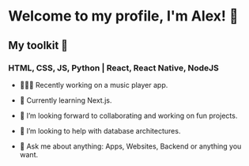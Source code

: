 # Welcome to my profile, I'm Alex! 👋

## My toolkit 🧰
### HTML, CSS, JS, Python | React, React Native, NodeJS

- 👨🏽‍💻 Recently working on a music player app.

- 🌱 Currently learning Next.js.

- 🤝 I’m looking forward to collaborating and working on fun projects.

- 🤔 I’m looking to help with database architectures.
- 💬 Ask me about anything: Apps, Websites, Backend or anything you want.
